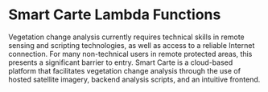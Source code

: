 # Smart Carte Lambda Functions

Vegetation change analysis currently requires technical skills in remote sensing and scripting technologies, as well as access to a reliable Internet connection. For many non-technical users in remote protected areas, this presents a significant barrier to entry. Smart Carte is a cloud-based platform that facilitates vegetation change analysis through the use of hosted satellite imagery, backend analysis scripts, and an intuitive frontend.
